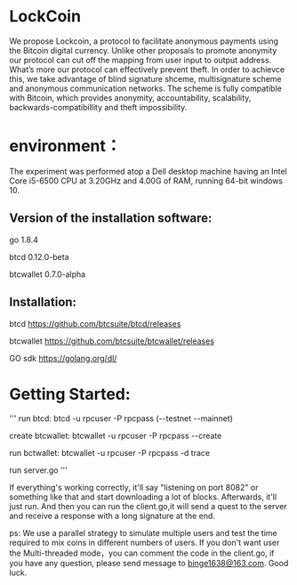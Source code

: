 # LockCoin
We propose Lockcoin, a protocol to facilitate anonymous payments using the Bitcoin digital currency. Unlike other proposals to
promote anonymity our protocol can cut off the mapping from user input to output address. What’s more our protocol can effectively prevent theft. In order to achievce this, we take advantage of blind signature shceme, multisignature scheme and anonymous communication networks. The scheme is fully compatible with Bitcoin, which provides anonymity, accountability, scalability, backwards-compatibillity and theft impossibility.

# environment：

The experiment was performed atop a Dell desktop machine having an Intel Core i5-6500 CPU at 3.20GHz and 4.00G of RAM, running 64-bit windows 10.

## Version of the installation software:

go  1.8.4

btcd  0.12.0-beta

btcwallet  0.7.0-alpha


## Installation:

btcd https://github.com/btcsuite/btcd/releases

btcwallet https://github.com/btcsuite/btcwallet/releases

GO sdk https://golang.org/dl/

# Getting Started:

''' run btcd: btcd -u rpcuser -P rpcpass (--testnet --mainnet)

create btcwallet: btcwallet -u rpcuser -P rpcpass --create

run bctwallet: btcwallet -u rpcuser -P rpcpass -d trace

run server.go 
'''

If everything's working correctly, it'll say "listening on port 8082" or something like that and start downloading a lot of blocks. Afterwards, it'll just run. And then you can run the client.go,it will send a quest to the server and receive a response with a long signature at the end.

ps: We use a parallel strategy to simulate multiple users and test the time required to mix coins in different numbers of users. If you don't want user the Multi-threaded mode，you can comment the code in the client.go, if you have any question, please send message to binge1638@163.com. Good luck.
